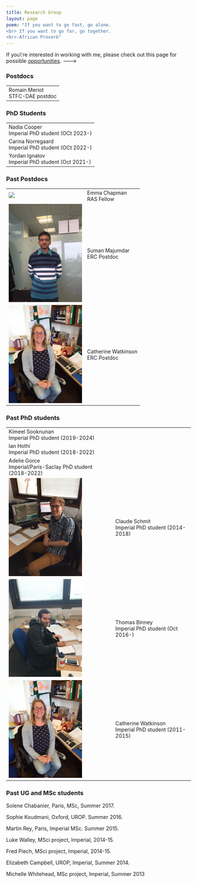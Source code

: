 ```yaml
---
title: Research Group
layout: page
poem: "If you want to go fast, go alone. 
<br> If you want to go far, go together.
<br>-African Proverb"
---
```


<!--->
If you\'re interested in working with me, please check out this page for possible
<a href="jobs.html">opportunities</a>. 
--->

### Postdocs

<table width="100%">
<tr> 
<td>Romain Meriot<br>  STFC-DAE postdoc</td></tr>
</table>


### PhD Students

<table width="100%">
<tr> 
<td>Nadia Cooper  <br> Imperial PhD student (OCt 2023-)</td></tr> 
<tr> 
<td>Carina Norregaard  <br> Imperial PhD student (OCt 2022-)</td></tr> 
<tr> 
<td>Yordan Ignatov <br> Imperial PhD student (Oct 2021-)</td></tr> 
</tr>
</table>

</table>

### Past Postdocs

<table width="100%">
<tr> <td> <img src="{{ site.url }}/images/emma_iop_prize.jpg" width="200" > </td>
<td>Emma Chapman <br> RAS Fellow</td></tr>

<tr> <td><img src="/images/suman_small_copy.JPG" width="200" > </td>
<td>Suman Majumdar  <br> ERC Postdoc </td></tr>

<tr> <td><img src="images/catherine_small_copy.JPG" width="200" > </td>
<td>Catherine Watkinson <br> ERC Postdoc </td></tr>

</table>

### Past PhD students

<table width="100%">
<tr> 
<td>Kimeel Sooknunan <br> Imperial PhD student (2019-2024)</td></tr>
<tr> 
<td>Ian Hothi <br> Imperial PhD student (2018-2022)</td></tr>
<tr> 
<td>Adelie Gorce <br> Imperial/Paris-Saclay PhD student (2018-2022)</td></tr>
<tr> <td><img src="images/claude_small_copy.JPG" width="200" > </td>
<td>Claude Schmit  <br> Imperial PhD student (2014-2018)</td></tr> 
<tr> <td><img src="images/tom_small_copy.JPG" width="200" > </td>
<td>Thomas Binney <br> Imperial PhD student (Oct 2016-)</td></tr> 
</tr>
<tr> <td><img src="images/catherine_small_copy.JPG" width="200" > </td>
<td>Catherine Watkinson <br> Imperial PhD student (2011-2015)</td></tr>
</table>

</table>


### Past UG and MSc students

Solene Chabanier, Paris, MSc, Summer 2017.

Sophie Koudmani, Oxford, UROP. Summer 2016.

Martin Rey, Paris, Imperial MSc. Summer 2015.

Luke Walley, MSci project, Imperial, 2014-15.

Fred Piech, MSci project, Imperial, 2014-15.

Elizabeth Campbell, UROP, Imperial, Summer 2014.

Michelle Whitehead, MSc project, Imperial, Summer 2013
